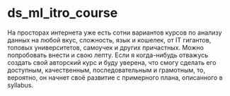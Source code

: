# ds_ml_itro_course

На просторах интернета уже есть сотни вариантов курсов по анализу данных на любой вкус, сложность, язык и кошелек, от IT гигантов, топовых университетов, самоучек и других причастных. Можно попробовать внести и свою лепту. Если я когда-нибудь отважусь создать свой авторский курс и буду уверена, что смогу сделать его доступным, качественным, последовательным и грамотным, то, вероятно, он начнет своё развитие с примерного плана, описанного в syllabus.
